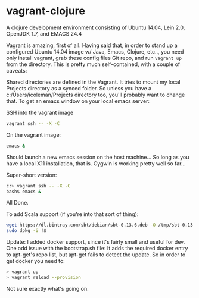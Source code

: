 vagrant-clojure
===============

A clojure development environment consisting of Ubuntu 14.04, Lein 2.0, OpenJDK 1.7, and EMACS 24.4

Vagrant is amazing, first of all. Having said that, in order to stand up a configured Ubuntu 14.04 image w/ Java, Emacs, Clojure, etc.., you need only install vagrant, grab these config files Git repo, and run `vagrant up` from the directory.  This is pretty much self-contained, with a couple of caveats:

Shared directories are defined in the Vagrant. It tries to mount my local Projects directory as a synced folder. So unless you have a c:/Users/icoleman/Projects directory too, you'll probably want to change that.
To get an emacs window on your local emacs server:

SSH into the vagrant image
```bash
vagrant ssh -- -X -C
```

On the vagrant image:

```bash
emacs &
```
Should launch a new emacs session on the host machine... So long as you have a local X11 installation, that is. Cygwin is working pretty well so far...

Super-short version:

```bash
c:> vagrant ssh -- -X -C
bash$ emacs &
```

All Done.

To add Scala support (if you're into that sort of thing):
```bash
wget https://dl.bintray.com/sbt/debian/sbt-0.13.6.deb -O /tmp/sbt-0.13.6.deb
sudo dpkg -i !$
```

Update: I added docker support, since it's fairly small and useful for dev. One odd issue with the bootstrap.sh file: It adds the required docker entry to apt-get's repo list, but apt-get fails to detect the update. So in order to get docker you need to:

```bash
> vagrant up
> vagrant reload --provision
```

Not sure exactly what's going on.

